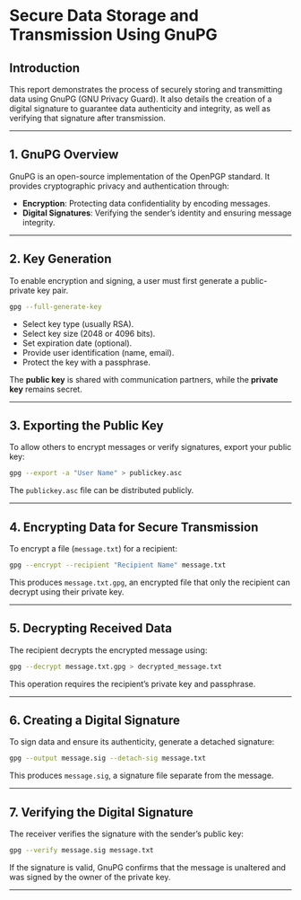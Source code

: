 
# Secure Data Storage and Transmission Using GnuPG

## Introduction

This report demonstrates the process of securely storing and transmitting data using GnuPG (GNU Privacy Guard). It also details the creation of a digital signature to guarantee data authenticity and integrity, as well as verifying that signature after transmission.

---

## 1. GnuPG Overview

GnuPG is an open-source implementation of the OpenPGP standard. It provides cryptographic privacy and authentication through:

- **Encryption**: Protecting data confidentiality by encoding messages.
- **Digital Signatures**: Verifying the sender’s identity and ensuring message integrity.

---

## 2. Key Generation

To enable encryption and signing, a user must first generate a public-private key pair.

```bash
gpg --full-generate-key
````

* Select key type (usually RSA).
* Select key size (2048 or 4096 bits).
* Set expiration date (optional).
* Provide user identification (name, email).
* Protect the key with a passphrase.

The **public key** is shared with communication partners, while the **private key** remains secret.

---

## 3. Exporting the Public Key

To allow others to encrypt messages or verify signatures, export your public key:

```bash
gpg --export -a "User Name" > publickey.asc
```

The `publickey.asc` file can be distributed publicly.

---

## 4. Encrypting Data for Secure Transmission

To encrypt a file (`message.txt`) for a recipient:

```bash
gpg --encrypt --recipient "Recipient Name" message.txt
```

This produces `message.txt.gpg`, an encrypted file that only the recipient can decrypt using their private key.

---

## 5. Decrypting Received Data

The recipient decrypts the encrypted message using:

```bash
gpg --decrypt message.txt.gpg > decrypted_message.txt
```

This operation requires the recipient’s private key and passphrase.

---

## 6. Creating a Digital Signature

To sign data and ensure its authenticity, generate a detached signature:

```bash
gpg --output message.sig --detach-sig message.txt
```

This produces `message.sig`, a signature file separate from the message.

---

## 7. Verifying the Digital Signature

The receiver verifies the signature with the sender’s public key:

```bash
gpg --verify message.sig message.txt
```

If the signature is valid, GnuPG confirms that the message is unaltered and was signed by the owner of the private key.

---



